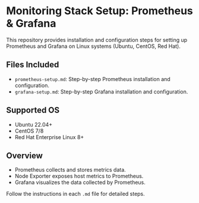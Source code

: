 # Monitoring Stack Setup: Prometheus & Grafana

This repository provides installation and configuration steps for setting up Prometheus and Grafana on Linux systems (Ubuntu, CentOS, Red Hat).

## Files Included

- `prometheus-setup.md`: Step-by-step Prometheus installation and configuration.
- `grafana-setup.md`: Step-by-step Grafana installation and configuration.

## Supported OS
- Ubuntu 22.04+
- CentOS 7/8
- Red Hat Enterprise Linux 8+

## Overview

- Prometheus collects and stores metrics data.
- Node Exporter exposes host metrics to Prometheus.
- Grafana visualizes the data collected by Prometheus.

Follow the instructions in each `.md` file for detailed steps.
